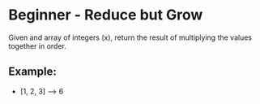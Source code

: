 <h1>Beginner - Reduce but Grow</h1>

<p>Given and array of integers (x), return the result of multiplying the values together in order.</p>
<h2>Example:</h2>

<ul>
<li>[1, 2, 3] --> 6</li>
</ul>

